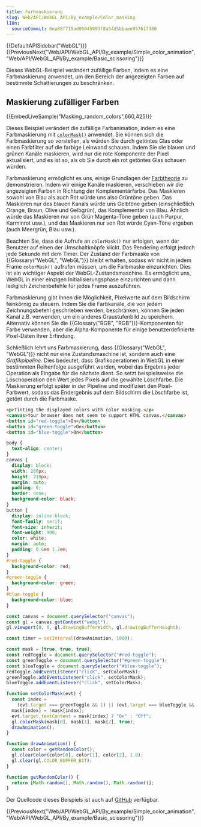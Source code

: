 ```yaml
---
title: Farbmaskierung
slug: Web/API/WebGL_API/By_example/Color_masking
l10n:
  sourceCommit: 0ea88f719ad95045993f8a54d5bbaee857617380
---
```


{{DefaultAPISidebar("WebGL")}}{{PreviousNext("Web/API/WebGL_API/By_example/Simple_color_animation","Web/API/WebGL_API/By_example/Basic_scissoring")}}

Dieses WebGL-Beispiel verändert zufällige Farben, indem es eine Farbmaskierung anwendet, um den Bereich der angezeigten Farben auf bestimmte Schattierungen zu beschränken.

## Maskierung zufälliger Farben

{{EmbedLiveSample("Masking_random_colors",660,425)}}

Dieses Beispiel verändert die zufällige Farbanimation, indem es eine Farbmaskierung mit [`colorMask()`](/de/docs/Web/API/WebGLRenderingContext/colorMask) anwendet. Sie können sich die Farbmaskierung so vorstellen, als würden Sie durch getöntes Glas oder einen Farbfilter auf die farbige Leinwand schauen. Indem Sie die blauen und grünen Kanäle maskieren, wird nur die rote Komponente der Pixel aktualisiert, und es ist so, als ob Sie durch ein rot getöntes Glas schauen würden.

Farbmaskierung ermöglicht es uns, einige Grundlagen der [Farbtheorie](https://en.wikipedia.org/wiki/Color_theory) zu demonstrieren. Indem wir einige Kanäle maskieren, verschieben wir die angezeigten Farben in Richtung der Komplementärfarbe. Das Maskieren sowohl von Blau als auch Rot würde uns also Grüntöne geben. Das Maskieren nur des blauen Kanals würde uns Gelbtöne geben (einschließlich Orange, Braun, Olive und Gelbgrün), das Komplementär von Blau. Ähnlich würde das Maskieren nur von Grün Magenta-Töne geben (auch Purpur, Karminrot usw.), und das Maskieren nur von Rot würde Cyan-Töne ergeben (auch Meergrün, Blau usw.).

Beachten Sie, dass die Aufrufe an `colorMask()` nur erfolgen, wenn der Benutzer auf einen der Umschaltknöpfe klickt. Das Rendering erfolgt jedoch jede Sekunde mit dem Timer. Der Zustand der Farbmaske von {{Glossary("WebGL", "WebGL")}} bleibt erhalten, sodass wir nicht in jedem Frame `colorMask()` aufrufen müssen, um die Farbmaske einzurichten. Dies ist ein wichtiger Aspekt der WebGL-Zustandsmaschine. Es ermöglicht uns, WebGL in einer einzigen Initialisierungsphase einzurichten und dann lediglich Zeichenbefehle für jedes Frame auszuführen.

Farbmaskierung gibt Ihnen die Möglichkeit, Pixelwerte auf dem Bildschirm feinkörnig zu steuern. Indem Sie die Farbkanäle, die von jedem Zeichnungsbefehl geschrieben werden, beschränken, können Sie jeden Kanal z.B. verwenden, um ein anderes Graustufenbild zu speichern. Alternativ können Sie die {{Glossary("RGB", "RGB")}}-Komponenten für Farbe verwenden, aber die Alpha-Komponente für einige benutzerdefinierte Pixel-Daten Ihrer Erfindung.

Schließlich lehrt uns Farbmaskierung, dass {{Glossary("WebGL", "WebGL")}} nicht nur eine Zustandsmaschine ist, sondern auch eine _Grafikpipeline_. Dies bedeutet, dass Grafikoperationen in WebGL in einer bestimmten Reihenfolge ausgeführt werden, wobei das Ergebnis jeder Operation als Eingabe für die nächste dient. So setzt beispielsweise die Löschoperation den Wert jedes Pixels auf die gewählte Löschfarbe. Die Maskierung erfolgt später in der Pipeline und modifiziert den Pixel-Farbwert, sodass das Endergebnis auf dem Bildschirm die Löschfarbe ist, getönt durch die Farbmaske.

```html
<p>Tinting the displayed colors with color masking.</p>
<canvas>Your browser does not seem to support HTML canvas.</canvas>
<button id="red-toggle">On</button>
<button id="green-toggle">On</button>
<button id="blue-toggle">On</button>
```

```css
body {
  text-align: center;
}
canvas {
  display: block;
  width: 280px;
  height: 210px;
  margin: auto;
  padding: 0;
  border: none;
  background-color: black;
}
button {
  display: inline-block;
  font-family: serif;
  font-size: inherit;
  font-weight: 900;
  color: white;
  margin: auto;
  padding: 0.6em 1.2em;
}
#red-toggle {
  background-color: red;
}
#green-toggle {
  background-color: green;
}
#blue-toggle {
  background-color: blue;
}
```

```js
const canvas = document.querySelector("canvas");
const gl = canvas.getContext("webgl");
gl.viewport(0, 0, gl.drawingBufferWidth, gl.drawingBufferHeight);

const timer = setInterval(drawAnimation, 1000);

const mask = [true, true, true];
const redToggle = document.querySelector("#red-toggle");
const greenToggle = document.querySelector("#green-toggle");
const blueToggle = document.querySelector("#blue-toggle");
redToggle.addEventListener("click", setColorMask);
greenToggle.addEventListener("click", setColorMask);
blueToggle.addEventListener("click", setColorMask);

function setColorMask(evt) {
  const index =
    (evt.target === greenToggle && 1) || (evt.target === blueToggle && 2) || 0;
  mask[index] = !mask[index];
  evt.target.textContent = mask[index] ? "On" : "Off";
  gl.colorMask(mask[0], mask[1], mask[2], true);
  drawAnimation();
}

function drawAnimation() {
  const color = getRandomColor();
  gl.clearColor(color[0], color[1], color[2], 1.0);
  gl.clear(gl.COLOR_BUFFER_BIT);
}

function getRandomColor() {
  return [Math.random(), Math.random(), Math.random()];
}
```

Der Quellcode dieses Beispiels ist auch auf [GitHub](https://github.com/idofilin/webgl-by-example/tree/master/color-masking) verfügbar.

{{PreviousNext("Web/API/WebGL_API/By_example/Simple_color_animation","Web/API/WebGL_API/By_example/Basic_scissoring")}}
